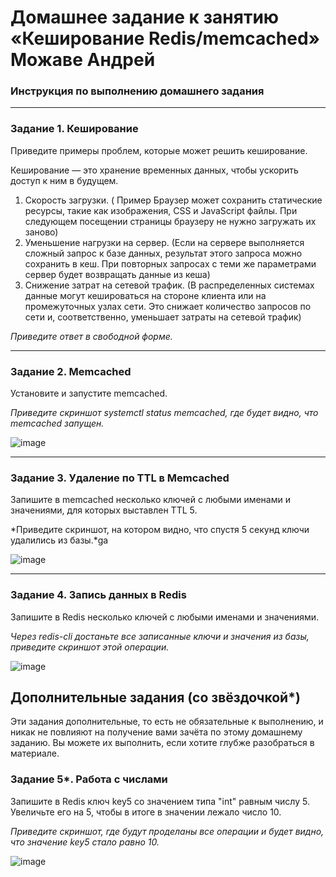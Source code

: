 # Домашнее задание к занятию «Кеширование Redis/memcached» Можаве Андрей

### Инструкция по выполнению домашнего задания

---

### Задание 1. Кеширование 

Приведите примеры проблем, которые может решить кеширование. 

Кеширование — это хранение временных данных, чтобы ускорить доступ к ним в будущем.
1. Скорость загрузки. ( Пример Браузер может сохранить статические ресурсы, такие как изображения, CSS и JavaScript файлы. При следующем посещении страницы браузеру не нужно загружать их заново)
2. Уменьшение нагрузки на сервер. (Если на сервере выполняется сложный запрос к базе данных, результат этого запроса можно сохранить в кеш. При повторных запросах с теми же параметрами сервер будет возвращать данные из кеша)
3. Снижение затрат на сетевой трафик. (В распределенных системах данные могут кешироваться на стороне клиента или на промежуточных узлах сети. Это снижает количество запросов по сети и, соответственно, уменьшает затраты на сетевой трафик)

*Приведите ответ в свободной форме.*

---

### Задание 2. Memcached

Установите и запустите memcached.

*Приведите скриншот systemctl status memcached, где будет видно, что memcached запущен.*

![image](https://github.com/user-attachments/assets/e6d84088-476f-4802-a7b7-a8f9519e6617)

---

### Задание 3. Удаление по TTL в Memcached

Запишите в memcached несколько ключей с любыми именами и значениями, для которых выставлен TTL 5. 

*Приведите скриншот, на котором видно, что спустя 5 секунд ключи удалились из базы.*ga

![image](https://github.com/user-attachments/assets/68b00799-5c06-4ef0-9237-00cdd20cfd2d)

---

### Задание 4. Запись данных в Redis

Запишите в Redis несколько ключей с любыми именами и значениями. 

*Через redis-cli достаньте все записанные ключи и значения из базы, приведите скриншот этой операции.*

![image](https://github.com/user-attachments/assets/493166e6-c520-4b4d-8152-e5d80bf5ddef)


## Дополнительные задания (со звёздочкой*)
Эти задания дополнительные, то есть не обязательные к выполнению, и никак не повлияют на получение вами зачёта по этому домашнему заданию. Вы можете их выполнить, если хотите глубже разобраться в материале.

### Задание 5*. Работа с числами 

Запишите в Redis ключ key5 со значением типа "int" равным числу 5. Увеличьте его на 5, чтобы в итоге в значении лежало число 10.  

*Приведите скриншот, где будут проделаны все операции и будет видно, что значение key5 стало равно 10.*

![image](https://github.com/user-attachments/assets/2854b748-83d4-448d-b3ad-d00246dd0ed0)
